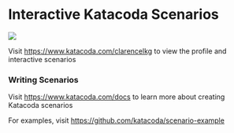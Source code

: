 # Interactive Katacoda Scenarios

[![](http://shields.katacoda.com/katacoda/clarencelkg/count.svg)](https://www.katacoda.com/clarencelkg "Get your profile on Katacoda.com")

Visit https://www.katacoda.com/clarencelkg to view the profile and interactive scenarios

### Writing Scenarios
Visit https://www.katacoda.com/docs to learn more about creating Katacoda scenarios

For examples, visit https://github.com/katacoda/scenario-example
